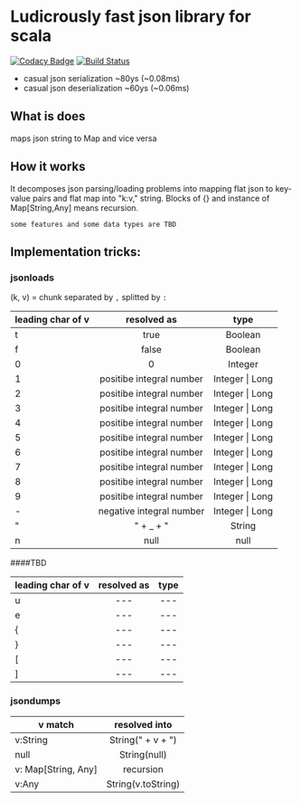 # Ludicrously fast json library for scala

[![Codacy Badge](https://api.codacy.com/project/badge/Grade/7d84fbd2dcee449885b39c5b1a77c443)](https://www.codacy.com/app/jan-cajthaml/json?utm_source=github.com&amp;utm_medium=referral&amp;utm_content=jancajthaml-scala/json&amp;utm_campaign=Badge_Grade) [![Build Status](https://travis-ci.org/jancajthaml-scala/json.svg?branch=master)](https://travis-ci.org/jancajthaml-scala/json)

* casual json serialization ~80ys (~0.08ms)
* casual json deserialization ~60ys (~0.06ms)

## What is does

maps json string to Map and vice versa

## How it works

It decomposes json parsing/loading problems into mapping flat json to key-value pairs and
flat map into "k:v," string. Blocks of {} and instance of Map[String,Any] means recursion.

`some features and some data types are TBD` 

## Implementation tricks:

### jsonloads

(k, v) = chunk separated by `,` splitted by `:`

| leading char of v | resolved as              | type            |
| ----------------- |:------------------------:|:---------------:|
| t                 | true                     | Boolean         |
| f                 | false                    | Boolean         |
| 0                 | 0                        | Integer         |
| 1                 | positibe integral number | Integer \| Long |
| 2                 | positibe integral number | Integer \| Long |
| 3                 | positibe integral number | Integer \| Long |
| 4                 | positibe integral number | Integer \| Long |
| 5                 | positibe integral number | Integer \| Long |
| 6                 | positibe integral number | Integer \| Long |
| 7                 | positibe integral number | Integer \| Long |
| 8                 | positibe integral number | Integer \| Long |
| 9                 | positibe integral number | Integer \| Long |
| -                 | negative integral number | Integer \| Long |
| "                 | " + _ + "                | String          |
| n                 | null                     | null            |

####TBD

| leading char of v | resolved as              | type            |
| ----------------- |:------------------------:|:---------------:|
| u                 | ---                      | ---             |
| e                 | ---                      | ---             |
| {                 | ---                      | ---             |
| }                 | ---                      | ---             |
| [                 | ---                      | ---             |
| ]                 | ---                      | ---             |

### jsondumps

| v match             | resolved into              |
| ------------------- |:--------------------------:|
| v:String            | String(" + v + ")          |
| null                | String(null)               |
| v: Map[String, Any] | recursion                  |
| v:Any               | String(v.toString)         |
